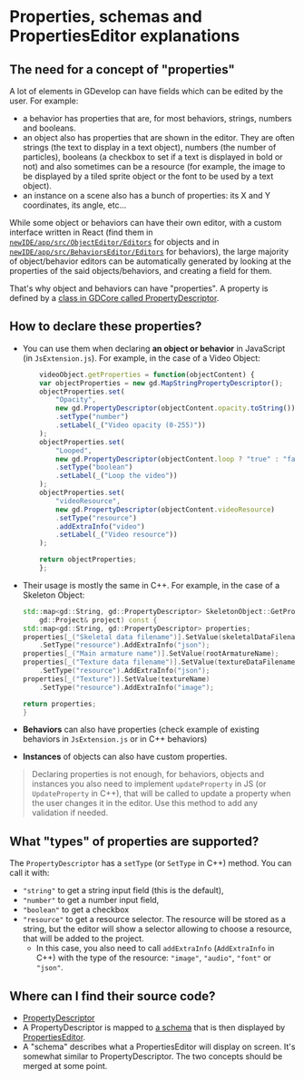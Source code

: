 # Properties, schemas and PropertiesEditor explanations

## The need for a concept of "properties"

A lot of elements in GDevelop can have fields which can be edited by the user. For example:
* a behavior has properties that are, for most behaviors, strings, numbers and booleans.
* an object also has properties that are shown in the editor. They are often strings (the text to display in a text object), numbers (the number of particles), booleans (a checkbox to set if a text is displayed in bold or not) and also sometimes can be a resource (for example, the image to be displayed by a tiled sprite object or the font to be used by a text object).
* an instance on a scene also has a bunch of properties: its X and Y coordinates, its angle, etc...

While some object or behaviors can have their own editor, with a custom interface written in React (find them in [`newIDE/app/src/ObjectEditor/Editors`](https://github.com/4ian/GDevelop/tree/master/newIDE/app/src/ObjectEditor/Editors) for objects and in [`newIDE/app/src/BehaviorsEditor/Editors`](https://github.com/4ian/GDevelop/tree/master/newIDE/app/src/BehaviorsEditor/Editors) for behaviors), the large majority of object/behavior editors can be automatically generated by looking at the properties of the said objects/behaviors, and creating a field for them.

That's why object and behaviors can have "properties". A property is defined by a [class in GDCore called PropertyDescriptor](https://github.com/4ian/GDevelop/blob/master/Core/GDCore/Project/PropertyDescriptor.h).

## How to declare these properties?

* You can use them when declaring **an object or behavior** in JavaScript (in `JsExtension.js`). For example, in the case of a Video Object:

    ```js
        videoObject.getProperties = function(objectContent) {
        var objectProperties = new gd.MapStringPropertyDescriptor();
        objectProperties.set(
            "Opacity",
            new gd.PropertyDescriptor(objectContent.opacity.toString())
            .setType("number")
            .setLabel(_("Video opacity (0-255)"))
        );
        objectProperties.set(
            "Looped",
            new gd.PropertyDescriptor(objectContent.loop ? "true" : "false")
            .setType("boolean")
            .setLabel(_("Loop the video"))
        );
        objectProperties.set(
            "videoResource",
            new gd.PropertyDescriptor(objectContent.videoResource)
            .setType("resource")
            .addExtraInfo("video")
            .setLabel(_("Video resource"))
        );

        return objectProperties;
        };
    ```

* Their usage is mostly the same in C++. For example, in the case of a Skeleton Object:

    ```c++
    std::map<gd::String, gd::PropertyDescriptor> SkeletonObject::GetProperties(
        gd::Project& project) const {
    std::map<gd::String, gd::PropertyDescriptor> properties;
    properties[_("Skeletal data filename")].SetValue(skeletalDataFilename)
        .SetType("resource").AddExtraInfo("json");
    properties[_("Main armature name")].SetValue(rootArmatureName);
    properties[_("Texture data filename")].SetValue(textureDataFilename)
        .SetType("resource").AddExtraInfo("json");
    properties[_("Texture")].SetValue(textureName)
        .SetType("resource").AddExtraInfo("image");

    return properties;
    }
    ```
* **Behaviors** can also have properties (check example of existing behaviors in `JsExtension.js` or in C++ behaviors)
* **Instances** of objects can also have custom properties.

> Declaring properties is not enough, for behaviors, objects and instances you also need to implement `updateProperty` in JS (or `UpdateProperty` in C++), that will be called to update a property when the user changes it in the editor. Use this method to add any validation if needed.

## What "types" of properties are supported?

The `PropertyDescriptor` has a `setType` (or `SetType` in C++) method. You can call it with:

* `"string"` to get a string input field (this is the default),
* `"number"` to get a number input field,
* `"boolean"` to get a checkbox
* `"resource"` to get a resource selector. The resource will be stored as a string, but the editor will show a selector allowing to choose a resource, that will be added to the project.
  * In this case, you also need to call `addExtraInfo` (`AddExtraInfo` in C++) with the type of the resource: `"image"`, `"audio"`, `"font"` or `"json"`.

## Where can I find their source code?

* [PropertyDescriptor](https://github.com/4ian/GDevelop/blob/master/Core/GDCore/Project/PropertyDescriptor.h)
* A PropertyDescriptor is mapped to [a schema](https://github.com/4ian/GDevelop/blob/bc80d1c98f22bb8aae559b1fbcb25452d9a6b9d8/newIDE/app/src/PropertiesEditor/PropertiesMapToSchema.js#L109-L124) that is then displayed by [PropertiesEditor](https://github.com/4ian/GDevelop/blob/bc80d1c98f22bb8aae559b1fbcb25452d9a6b9d8/newIDE/app/src/PropertiesEditor/index.js#L314).
* A "schema" describes what a PropertiesEditor will display on screen. It's somewhat similar to PropertyDescriptor. The two concepts should be merged at some point.
